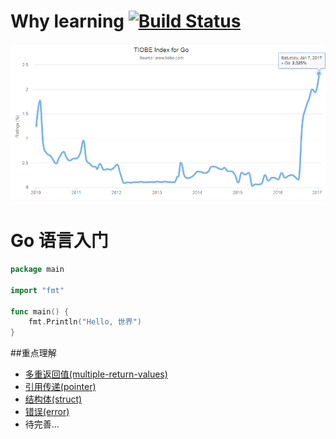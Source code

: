 # Why learning [![Build Status](https://travis-ci.org/zhaoming-mike/hello-go.svg)](https://travis-ci.org/zhaoming-mike/hello-go)

![](Tiobe-Rank-2017-Jan.png)

# Go 语言入门

```go
package main

import "fmt"

func main() {
	fmt.Println("Hello, 世界")
}
```
##重点理解
* [多重返回值(multiple-return-values)](src/13.multiple-return-values.go) 
* [引用传递(pointer)](src/17.pointers.go)
* [结构体(struct)](src/18.structs.go)
* [错误(error)](src/21.errors.go)
* 待完善...

